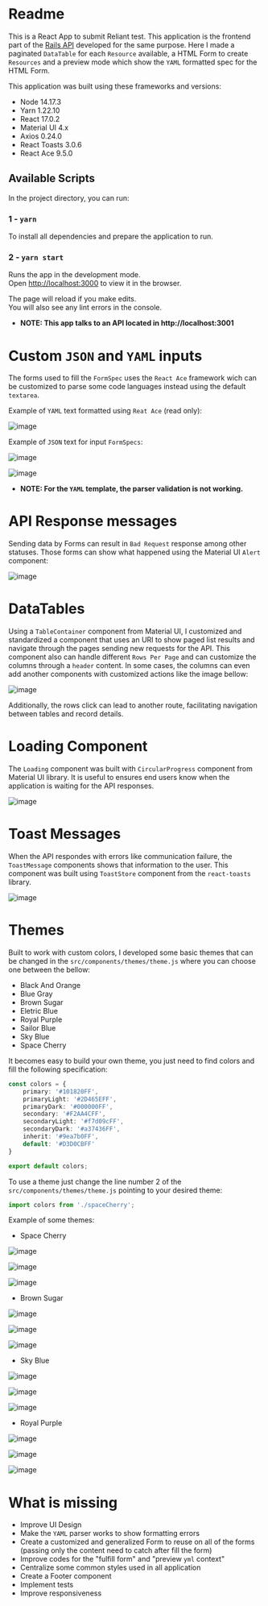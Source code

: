 # Readme

This is a React App to submit Reliant test. This application is the frontend part of the [Rails API](https://github.com/nettocavalcanti/reliant-forms-api) developed for the same purpose. Here I made a paginated `DataTable` for each `Resource` available, a HTML Form to create `Resources` and a preview mode which show the `YAML` formatted spec for the HTML Form.

This application was built using these frameworks and versions:
* Node 14.17.3
* Yarn 1.22.10
* React 17.0.2
* Material UI 4.x
* Axios 0.24.0
* React Toasts 3.0.6
* React Ace 9.5.0

## Available Scripts

In the project directory, you can run:

### 1 - `yarn`
To install all dependencies and prepare the application to run.

### 2 - `yarn start`

Runs the app in the development mode.\
Open [http://localhost:3000](http://localhost:3000) to view it in the browser.

The page will reload if you make edits.\
You will also see any lint errors in the console.

* **NOTE: This app talks to an API located in http://localhost:3001**



# Custom `JSON` and `YAML` inputs

The forms used to fill the `FormSpec` uses the `React Ace` framework wich can be customized to parse some code languages instead using the default `textarea`.

Example of `YAML` text formatted using `Reat Ace` (read only):

![image](https://user-images.githubusercontent.com/10437444/142947596-06d1ffe5-ed54-419a-89a0-544005122814.png)

Example of `JSON` text for input `FormSpecs`:

![image](https://user-images.githubusercontent.com/10437444/142947700-028e7137-f8cc-4b5b-9eb5-2011b84b5b7b.png)

![image](https://user-images.githubusercontent.com/10437444/142947762-3af5e6bc-e946-4c57-ad85-151a7df4eb58.png)

* **NOTE: For the `YAML` template, the parser validation is not working.**



# API Response messages

Sending data by Forms can result in `Bad Request` response among other statuses. Those forms can show what happened using the Material UI `Alert` component:

![image](https://user-images.githubusercontent.com/10437444/142948123-0af10210-acb4-43e1-a0e0-a87ae706311a.png)



# DataTables

Using a `TableContainer` component from Material UI, I customized and standardized a component that uses an URI to show paged list results and navigate through the pages sending new requests for the API. This component also can handle different `Rows Per Page` and can customize the columns through a `header` content. In some cases, the columns can even add another components with customized actions like the image bellow:

![image](https://user-images.githubusercontent.com/10437444/142948743-2335d75d-52f6-47c8-b811-a2940228c441.png)

Additionally, the rows click can lead to another route, facilitating navigation between tables and record details.



# Loading Component

The `Loading` component was built with `CircularProgress` component from Material UI library. It is useful to ensures end users know when the application is waiting for the API responses.

![image](https://user-images.githubusercontent.com/10437444/142949123-8727b155-335c-45c7-b428-d3e23b83e636.png)



# Toast Messages

When the API respondes with errors like communication failure, the `ToastMessage` components shows that information to the user. This component was built using `ToastStore` component from the `react-toasts` library.

![image](https://user-images.githubusercontent.com/10437444/142949431-b6d4eab9-7922-4f62-9ccd-433f86dcb43a.png)




# Themes

Built to work with custom colors, I developed some basic themes that can be changed in the `src/components/themes/theme.js` where you can choose one between the bellow:

* Black And Orange
* Blue Gray
* Brown Sugar
* Eletric Blue
* Royal Purple
* Sailor Blue
* Sky Blue
* Space Cherry

It becomes easy to build your own theme, you just need to find colors and fill the following specification:

```typescript
const colors = {
    primary: '#101820FF',
    primaryLight: '#2D465EFF',
    primaryDark: '#000000FF',
    secondary: '#F2AA4CFF',
    secondaryLight: '#f7d09cFF',
    secondaryDark: '#a37436FF',
    inherit: '#9ea7b0FF',
    default: '#D3D0CBFF'
}

export default colors;
```

To use a theme just change the line number 2 of the `src/components/themes/theme.js` pointing to your desired theme:
```typescript
import colors from './spaceCherry';
```

Example of some themes:

* Space Cherry

![image](https://user-images.githubusercontent.com/10437444/142946285-6b812a07-d5ed-4be5-b077-42e734c87f9e.png)

![image](https://user-images.githubusercontent.com/10437444/142946406-e2167752-bfa4-4e52-b33a-39bb189b1c49.png)

![image](https://user-images.githubusercontent.com/10437444/142946467-8e653248-0622-4c6e-9858-a32dd7305fa3.png)

* Brown Sugar

![image](https://user-images.githubusercontent.com/10437444/142946537-911b128c-80ec-4c94-8d8b-a3a438f8cfca.png)

![image](https://user-images.githubusercontent.com/10437444/142946598-456b0661-d255-45d0-9db5-85363a253ba4.png)

![image](https://user-images.githubusercontent.com/10437444/142946732-fac1f5ea-bdd9-4452-97f4-e3cb91379393.png)

* Sky Blue

![image](https://user-images.githubusercontent.com/10437444/142946784-35b398f4-a898-4a49-84c2-581d06cda40f.png)

![image](https://user-images.githubusercontent.com/10437444/142946801-bdeba7dc-13ed-4556-99a6-74aef6bc3cb7.png)

![image](https://user-images.githubusercontent.com/10437444/142946882-c81d045b-8764-4674-81b9-1e1d3882c550.png)

* Royal Purple

![image](https://user-images.githubusercontent.com/10437444/142947051-fdf1d712-1fcc-493c-a1b9-677e8eba2d3c.png)

![image](https://user-images.githubusercontent.com/10437444/142947081-2018c26f-e87d-485e-8ce1-ce4315f88e6a.png)

![image](https://user-images.githubusercontent.com/10437444/142947125-37a82819-b85f-4f2a-a376-c72aa91d6190.png)



# What is missing

* Improve UI Design
* Make the `YAML` parser works to show formatting errors
* Create a customized and generalized Form to reuse on all of the forms (passing only the content need to catch after fill the form)
* Improve codes for the "fulfill form" and "preview `yml` context"
* Centralize some common styles used in all application
* Create a Footer component
* Implement tests
* Improve responsiveness
